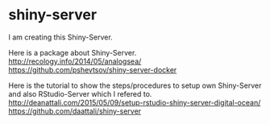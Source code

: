 # shiny-server
I am creating this Shiny-Server.

Here is a package about Shiny-Server.
<http://recology.info/2014/05/analogsea/>
<https://github.com/pshevtsov/shiny-server-docker>

Here is the tutorial to show the steps/procedures to setup own Shiny-Server and also RStudio-Server which I refered to.
<http://deanattali.com/2015/05/09/setup-rstudio-shiny-server-digital-ocean/>
<https://github.com/daattali/shiny-server>
